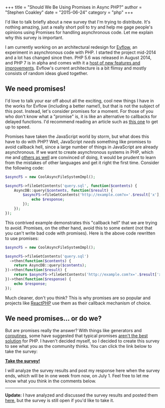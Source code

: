 +++
title = "Should We Be Using Promises in Async PHP?"
author = "Stephen Coakley"
date = "2015-06-24"
category = "php"
+++

I'd like to talk briefly about a new survey that I'm trying to distribute. It's nothing amazing, just a really short poll to try and help me gage people's opinions using Promises for handling asynchronous code. Let me explain why this survey is important.

I am currently working on an architectural redesign for [Evflow](http://github.com/evflow/evflow), an experiment in asynchronous code with PHP. I started the project mid-2014 and a lot has changed since then. PHP 5.6 was released in August 2014, and PHP 7 is in alpha and comes with it a [host of new features and improvements](https://blog.engineyard.com/2015/what-to-expect-php-7). Evflow's current architecture is a bit flimsy and mostly consists of random ideas glued together.

## We need promises!
I'd love to talk your ear off about all the exciting, cool new things I have in the works for Evflow (including a better name!), but that is not the subject of this post. Instead, let's consider promises for a moment. For those of you who don't know what a "promise" is, it is like an alternative to callbacks for delayed functions. I'd recommend reading an article such as [this one](http://www.html5rocks.com/en/tutorials/es6/promises/#toc-async) to get up to speed.

Promises have taken the JavaScript world by storm, but what does this have to do with PHP? Well, JavaScript *needs* something like promises to avoid callback hell, since a large number of things in JavaScript are already asynchronous. If we want to create asynchronous systems in PHP, which me and [others as well](https://medium.com/@assertchris/a-case-for-async-php-f33e5e31ebba) are convinced of doing, it would be prudent to learn from the mistakes of other languages and get it right the first time. Consider the following code:

```php
$asyncFS = new CoolAsyncFileSystemImpl();

$asyncFS->fileGetContents('query.sql', function($contents) {
    AsyncDB::query($contents, function($result) {
        $asyncFS->fileGetContents('http://example.com?x='.$result['x'], function($response) {
            echo $response;
        });
    });
});
```

This contrived example demonstrates this "callback hell" that we are trying to avoid. Promises, on the other hand, avoid this to some extent (not that you can't write bad code with promises). Here is the above code rewritten to use promises:

```php
$asyncFS = new CoolAsyncFileSystemImpl();

$asyncFS->fileGetContents('query.sql')
  ->then(function($contents) {
    return AsyncDB::query($contents);
})->then(function($result) {
    return $asyncFS->fileGetContents('http://example.com?x='.$result['x']);
})->then(function($response) {
    echo $response;
});
```

Much cleaner, don't you think? This is why promises are so popular and projects like [ReactPHP](http://reactphp.org) use them as their callback mechanism of choice.

## We need promises... or do we?
But are promises really the answer? With things like generators and [coroutines](https://nikic.github.io/2012/12/22/Cooperative-multitasking-using-coroutines-in-PHP.html), some have suggested that typical promises [aren't the best solution](https://github.com/amphp/amp/blob/master/guide.md#promises) for PHP. I haven't decided myself, so I decided to create this survey to see what you as the community thinks. You can click the link below to take the survey:

**[Take the survey!](https://stephencoakley.typeform.com/to/FBa4ga)**

I will analyze the survey results and post my response here when the survey ends, which will be in one week from now, on July 1. Feel free to let me know what you think in the comments below.

---

**Update:** I have analyzed and discussed the survey results and posted them [here](/2015/07/01/what-are-coroutines-promises-in-php-survey-results), but the survey is still open if you'd like to take it.
